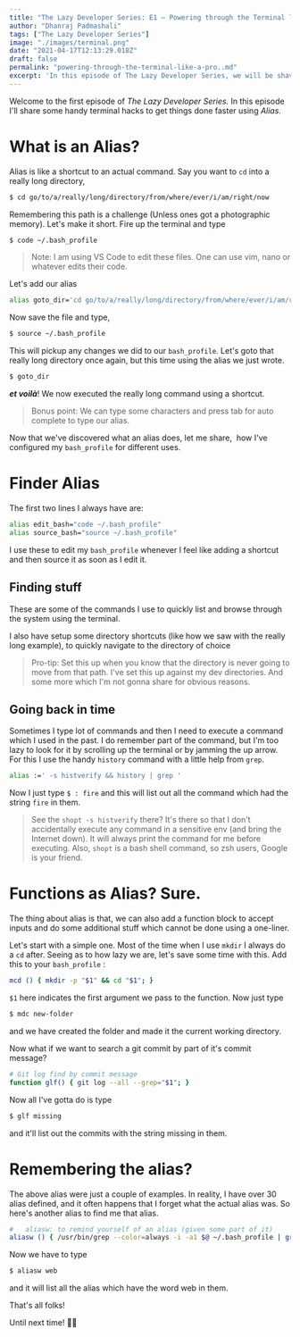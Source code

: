 ```yaml
---
title: "The Lazy Developer Series: E1 — Powering through the Terminal like a pro."
author: "Dhanraj Padmashali"
tags: ["The Lazy Developer Series"]
image: "./images/terminal.png"
date: "2021-04-17T12:13:29.018Z"
draft: false
permalink: "powering-through-the-terminal-like-a-pro..md"
excerpt: 'In this episode of The Lazy Developer Series, we will be shaving off precious seconds by using shortcuts for our most used terminal commands.'
---
```


Welcome to the first episode of *The Lazy Developer Series.* In this episode I'll share some handy terminal hacks to get things done faster using *Alias*. 

# What is an Alias?

Alias is like a shortcut to an actual command. Say you want to `cd` into a really long directory,

```bash
$ cd go/to/a/really/long/directory/from/where/ever/i/am/right/now
```

Remembering this path is a challenge (Unless ones got a photographic memory). Let's make it short. Fire up the terminal and type 

```bash
$ code ~/.bash_profile
```  

> Note: I am using VS Code to edit these files. One can use vim, nano or whatever edits their code.

Let's add our alias

```bash
alias goto_dir='cd go/to/a/really/long/directory/from/where/ever/i/am/right/now'
```    

Now save the file and type,

```bash
$ source ~/.bash_profile
```

This will pickup any changes we did to our `bash_profile`. Let's goto that really long directory once again, but this time using the alias we just wrote. 

```bash
$ goto_dir
```

***et voilà***! We now executed the really long command using a shortcut.

> Bonus point: We can type some characters and press tab for auto complete to type our alias.

Now that we've discovered what an alias does, let me share,  how I've configured my `bash_profile` for different uses.

# Finder Alias

The first two lines I always have are:

```bash
alias edit_bash="code ~/.bash_profile"
alias source_bash="source ~/.bash_profile"
```    

I use these to edit my `bash_profile` whenever I feel like adding a shortcut and then source it as soon as I edit it.

## Finding stuff

These are some of the commands I use to quickly list and browse through the system using the terminal.  

I also have setup some directory shortcuts (like how we saw with the really long example), to quickly navigate to the directory of choice


> Pro-tip: Set this up when you know that the directory is never going to move from that path. I've set this up against my dev directories. And some more which I'm not gonna share for obvious reasons.

## Going back in time

Sometimes I type lot of commands and then I need to execute a command which I used in the past. I do remember part of the command, but I'm too lazy to look for it by scrolling up the terminal or by jamming the up arrow. For this I use the handy `history` command with a little help from `grep`.

```bash
alias :=' -s histverify && history | grep '
```

Now I just type `$ : fire` and this will list out all the command which had the string `fire` in them.

> See the `shopt -s histverify` there? It's there so that I don't accidentally execute any command in a sensitive env (and bring the Internet down). It will always print the command for me before executing. Also, `shopt` is a bash shell command, so zsh users, Google is your friend. 

# Functions as Alias? Sure.

The thing about alias is that, we can also add a function block to accept inputs and do some additional stuff which cannot be done using a one-liner.

Let's start with a simple one. Most of the time when I use `mkdir` I always do a `cd` after. Seeing as to how lazy we are, let's save some time with this. Add this to your `bash_profile` :

```bash
mcd () { mkdir -p "$1" && cd "$1"; }
```

`$1` here indicates the first argument we pass to the function. Now just type 

```bash
$ mdc new-folder
```

and we have created the folder and made it the current working directory.

Now what if we want to search a git commit by part of it's commit message?

```bash
# Git log find by commit message
function glf() { git log --all --grep="$1"; }
```    

Now all I've gotta do is type 

```bash
$ glf missing
```

and it'll list out the commits with the string missing in them. 

# Remembering the alias?

The above alias were just a couple of examples. In reality, I have over 30 alias defined, and it often happens that I forget what the actual alias was. So here's another alias to find me that alias. 

```bash
#   aliasw: to remind yourself of an alias (given some part of it)
aliasw () { /usr/bin/grep --color=always -i -a1 $@ ~/.bash_profile | grep -v '^\s*$' | less -FSRXc ; }
```    

Now we have to type 

```bash
$ aliasw web
```

and it will list all the alias which have the word web in them.

That's all folks! 

Until next time! ✌🏽
